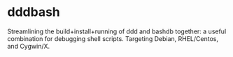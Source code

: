 dddbash
=======

Streamlining the build+install+running of ddd and bashdb together: a useful combination for debugging shell scripts.   Targeting Debian, RHEL/Centos, and Cygwin/X.
